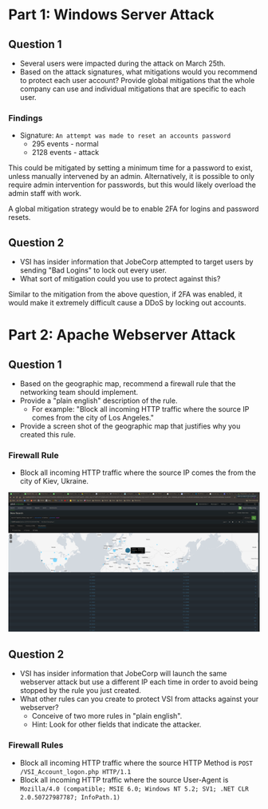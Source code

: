 # Part 1: Windows Server Attack

## Question 1
- Several users were impacted during the attack on March 25th.
- Based on the attack signatures, what mitigations would you recommend to 
   protect each user account? Provide global mitigations that the whole 
   company can use and individual mitigations that are specific to each user.

### Findings
- Signature: `An attempt was made to reset an accounts password` 
  - 295 events - normal
  - 2128 events - attack

This could be mitigated by setting a minimum time for a password to exist, 
unless manually intervened by an admin. Alternatively, it is possible to 
only require admin intervention for passwords, but this would likely overload 
the admin staff with work. 

A global mitigation strategy would be to enable 2FA for logins and password resets.

## Question 2
- VSI has insider information that JobeCorp attempted to target users by sending "Bad Logins" to lock out every user.
- What sort of mitigation could you use to protect against this?

Similar to the mitigation from the above question, if 2FA was enabled, it would
make it extremely difficult cause a DDoS by locking out accounts. 

# Part 2: Apache Webserver Attack

## Question 1
- Based on the geographic map, recommend a firewall rule that the networking team should implement.
- Provide a "plain english" description of the rule.
  - For example: "Block all incoming HTTP traffic where the source IP comes from the city of Los Angeles."
- Provide a screen shot of the geographic map that justifies why you created this rule. 

### Firewall Rule
- Block all incoming HTTP traffic where the source IP comes the from the city
    of Kiev, Ukraine.

![kiev](Images/kiev.png)


## Question 2
- VSI has insider information that JobeCorp will launch the same webserver attack but use a different IP each time in order to avoid being stopped by the rule you just created.
- What other rules can you create to protect VSI from attacks against your webserver?
  - Conceive of two more rules in "plain english". 
  - Hint: Look for other fields that indicate the attacker.

### Firewall Rules
- Block all incoming HTTP traffic where the source HTTP Method is `POST
    /VSI_Account_logon.php HTTP/1.1`
- Block all incoming HTTP traffic where the source User-Agent is `Mozilla/4.0
    (compatible; MSIE 6.0; Windows NT 5.2; SV1; .NET CLR 2.0.50727987787;
    InfoPath.1)`
